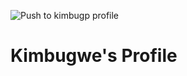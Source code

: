![Push to kimbugp profile](https://github.com/kimbugp/profile-builder/workflows/Push%20to%20kimbugp%20profile/badge.svg)
# Kimbugwe's Profile
